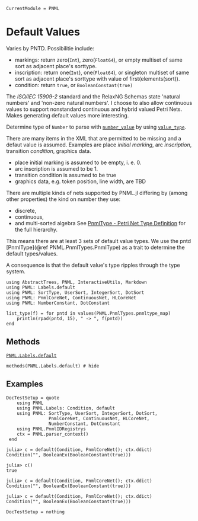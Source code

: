 ```@meta
CurrentModule = PNML
```

# Default Values
Varies by PNTD. Possibilitie include:
  - markings: return zero(`Int`), zero(`Float64`), or empty multiset of same sort as adjacent place's sorttype.
  - inscription: return one(`Int`), one(`Float64`), or singleton multiset of same sort as adjacent place's sorttype with value of first(elements(sort)).
  - condition: return `true`, or `BooleanConstant(true)`

The _ISO/IEC 15909-2_ standard and the RelaxNG Schemas state 'natural numbers' and 'non-zero natural numbers'. I choose to also allow continuous values to support nonstandard continuous and hybrid valued Petri Nets. Makes generating default values more interesting.

Determine type of `Number` to parse with [`number_value`](@ref) by using [`value_type`](@ref).

There are many items in the XML that are permitted to be missing and a defaut value is assumed.
Examples are place _initial marking_, arc _inscription_, transition _condition_, graphics data.

  - place initial marking is assumed to be empty, i. e. 0.
  - arc inscription is assumed to be 1.
  - transition condition is assumed to be true
  - graphics data, e.g. token position, line width, are TBD


There are multiple kinds of nets supported by PNML.jl differing by (among other properties)
the kind on number they use:
  - discrete,
  - continuous,
  - and multi-sorted algebra
See [PnmlType - Petri Net Type Definition](@ref) for the full hierarchy.

This means there are at least 3 sets of default value types.
We use the pntd [PnmlType](@ref PNML.PnmlTypes.PnmlType) as a trait to determine the default types/values.

A consequence is that the default value's type ripples through the type system.

```@setup methods
using AbstractTrees, PNML, InteractiveUtils, Markdown
using PNML: Labels.default
using PNML: SortType, UserSort, IntegerSort, DotSort
using PNML: PnmlCoreNet, ContinuousNet, HLCoreNet
using PNML: NumberConstant, DotConstant

list_type(f) = for pntd in values(PNML.PnmlTypes.pnmltype_map)
    println(rpad(pntd, 15), " -> ", f(pntd))
end
```

## Methods

[`PNML.Labels.default`](@ref)

```@example methods
methods(PNML.Labels.default) # hide
```

## Examples
```@meta
DocTestSetup = quote
    using PNML
    using PNML.Labels: Condition, default
    using PNML: SortType, UserSort, IntegerSort, DotSort,
                PnmlCoreNet, ContinuousNet, HLCoreNet,
                NumberConstant, DotConstant
    using PNML.PnmlIDRegistrys
    ctx = PNML.parser_context()
 end
```

```jldoctest
julia> c = default(Condition, PnmlCoreNet(); ctx.ddict)
Condition("", BooleanEx(BooleanConstant(true)))

julia> c()
true

julia> c = default(Condition, PnmlCoreNet(); ctx.ddict)
Condition("", BooleanEx(BooleanConstant(true)))

julia> c = default(Condition, PnmlCoreNet(); ctx.ddict)
Condition("", BooleanEx(BooleanConstant(true)))
```

```@meta
DocTestSetup = nothing
```
